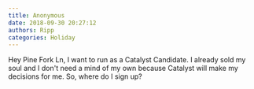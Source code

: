 ```yaml
---
title: Anonymous
date: 2018-09-30 20:27:12
authors: Ripp
categories: Holiday
---
```


 Hey Pine Fork Ln, I want to run as a Catalyst Candidate.  I already sold my soul and I don't need a mind of my own because Catalyst will make my decisions for me.
So, where do I sign up?